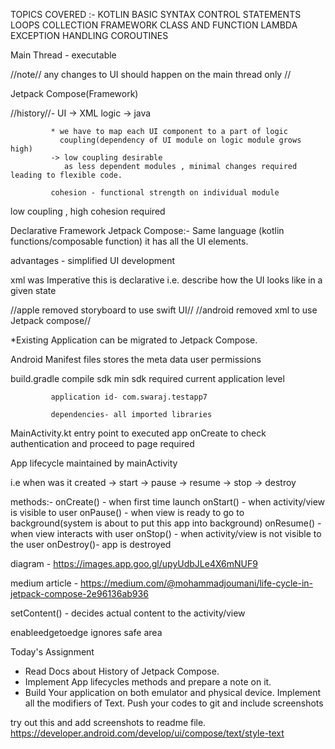 TOPICS COVERED :- KOTLIN BASIC SYNTAX 
		  CONTROL STATEMENTS
		  LOOPS
		  COLLECTION FRAMEWORK
		  CLASS AND FUNCTION
		  LAMBDA
		  EXCEPTION HANDLING
		  COROUTINES

Main Thread - executable

//note//
any changes to UI should happen on the main thread only
//

Jetpack Compose(Framework)

//history//- UI    -> XML
             logic -> java
             
             * we have to map each UI component to a part of logic
               coupling(dependency of UI module on logic module grows high)
             -> low coupling desirable
                as less dependent modules , minimal changes required leading to flexible code.

             cohesion - functional strength on individual module


low coupling , high cohesion required

Declarative Framework Jetpack Compose:- Same language (kotlin functions/composable function)
                                        it has all the UI elements.

advantages - simplified UI development
             
xml was Imperative
this is declarative i.e. describe how the UI looks like in a given state

//apple removed storyboard to use swift UI//
//android removed xml to use Jetpack compose//

*Existing Application can be migrated to Jetpack Compose.

Android Manifest files stores the meta data
                 user permissions

build.gradle compile sdk
             min sdk required
             current application level

             application id- com.swaraj.testapp7

             dependencies- all imported libraries

MainActivity.kt entry point to executed app
                onCreate to check authentication and proceed to page required
                

App lifecycle
maintained by mainActivity

i.e when was it created -> start -> pause -> resume -> stop -> destroy

methods:- onCreate() - when first time launch
          onStart()  - when activity/view is visible to user
          onPause()  - when view is ready to go to background(system is about to put this app into background)
          onResume() - when view interacts with user
          onStop()   - when activity/view is not visible to the user
          onDestroy()- app is destroyed

diagram - https://images.app.goo.gl/upyUdbJLe4X6mNUF9

medium article - https://medium.com/@mohammadjoumani/life-cycle-in-jetpack-compose-2e96136ab936


setContent() - decides actual content to the activity/view

enableedgetoedge ignores safe area



Today's Assignment
- Read Docs about History of Jetpack Compose.
- Implement App lifecycles methods and prepare a note on it.
- Build Your application on both emulator and physical device. Implement all the modifiers of Text. Push your codes to git and include screenshots

try out this and add screenshots to readme file.
https://developer.android.com/develop/ui/compose/text/style-text

